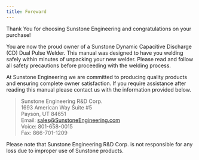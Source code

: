 ```yaml
---
title: Foreward
---
```


Thank You for choosing Sunstone Engineering and congratulations on your
purchase!

You are now the proud owner of a Sunstone Dynamic Capacitive Discharge
(CD) Dual Pulse Welder. This manual was designed to have you welding safely
within minutes of unpacking your new welder. Please read and follow all
safety precautions before proceeding with the welding process.

At Sunstone Engineering we are committed to producing quality products and
ensuring complete owner satisfaction. If you require assistance after reading
this manual please contact us with the information provided below.

>Sunstone Engineering R&D Corp.  
>1693 American Way Suite #5  
>Payson, UT 84651  
>Email: sales@SunstoneEngineering.com  
>Voice: 801-658-0015  
>Fax: 866-701-1209  

Please note that Sunstone Engineering R&D Corp. is not responsible for any
loss due to improper use of Sunstone products.